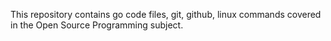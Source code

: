 This repository contains go code files, git, github, linux commands covered in the Open Source Programming subject.

